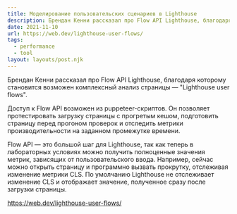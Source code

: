 ```yaml
---
title: Моделирование пользовательских сценариев в Lighthouse
description: Брендан Кенни рассказал про Flow API Lighthouse, благодаря которому становится возможен комплексный анализ страницы
date: 2021-11-10
url: https://web.dev/lighthouse-user-flows/
tags:
  - performance 
  - tool
layout: layouts/post.njk
---
```

Брендан Кенни рассказал про Flow API Lighthouse, благодаря которому становится возможен комплексный анализ страницы — "Lighthouse user flows".

Доступ к Flow API возможен из puppeteer-скриптов. Он позволяет протестировать загрузку страницы с прогретым кешом, подготовить страницу перед прогоном проверок и отследить метрики производительности на заданном промежутке времени.

Flow API — это большой шаг для Lighthouse, так как теперь в лабораторных условиях можно получить полноценные значения метрик, зависящих от пользовательского ввода. Например, сейчас можно открыть страницу и программно вызвать прокрутку, отслеживая изменение метрики CLS. По умолчанию Lighthouse не отслеживает изменение CLS и отображает значение, полученное сразу после загрузки страницы.

https://web.dev/lighthouse-user-flows/
